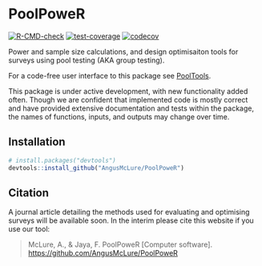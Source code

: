 # PoolPoweR  

<!-- badges: start -->
  [![R-CMD-check](https://github.com/AngusMcLure/PoolPoweR/actions/workflows/R-CMD-check.yaml/badge.svg)](https://github.com/AngusMcLure/PoolPoweR/actions/workflows/R-CMD-check.yaml)
  [![test-coverage](https://github.com/AngusMcLure/PoolPoweR/actions/workflows/test-coverage.yaml/badge.svg)](https://github.com/AngusMcLure/PoolPoweR/actions/workflows/test-coverage.yaml)
  [![codecov](https://codecov.io/gh/AngusMcLure/PoolPoweR/graph/badge.svg?token=OCUMCG50JU)](https://codecov.io/gh/AngusMcLure/PoolPoweR)
  <!-- badges: end -->  
  
Power and sample size calculations, and design optimisaiton tools for surveys using pool testing (AKA group testing).

For a code-free user interface to this package see [PoolTools](https://poolbox.shinyapps.io/PoolTools).

This package is under active development, with new functionality added often. Though we are confident that implemented code is mostly correct and have provided extensive documentation and tests within the package, the names of functions, inputs, and outputs may change over time.

## Installation  
```r
# install.packages("devtools")
devtools::install_github("AngusMcLure/PoolPoweR")
```  

## Citation
A journal article detailing the methods used for evaluating and optimising surveys will be available soon. In the interim please cite this website if you use our tool:

> McLure, A., & Jaya, F. PoolPoweR [Computer software]. https://github.com/AngusMcLure/PoolPoweR  
